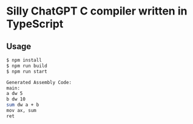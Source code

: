 # Silly ChatGPT C compiler written in TypeScript

## Usage
```bash
$ npm install
$ npm run build
$ npm run start

Generated Assembly Code:
main:
a dw 5
b dw 10
sum dw a + b
mov ax, sum
ret
```